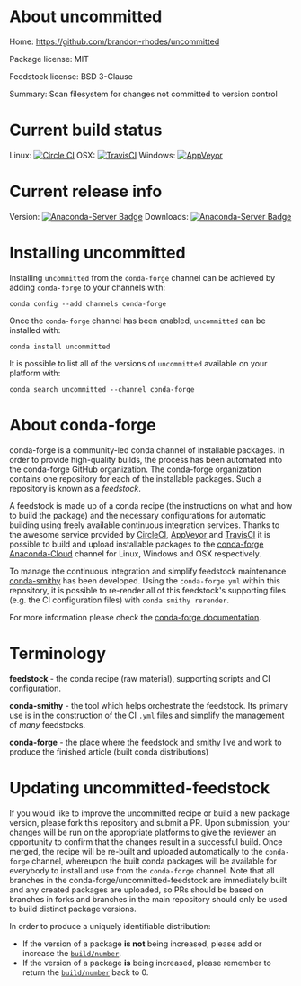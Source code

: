 About uncommitted
=================

Home: https://github.com/brandon-rhodes/uncommitted

Package license: MIT

Feedstock license: BSD 3-Clause

Summary: Scan filesystem for changes not committed to version control



Current build status
====================

Linux: [![Circle CI](https://circleci.com/gh/conda-forge/uncommitted-feedstock.svg?style=shield)](https://circleci.com/gh/conda-forge/uncommitted-feedstock)
OSX: [![TravisCI](https://travis-ci.org/conda-forge/uncommitted-feedstock.svg?branch=master)](https://travis-ci.org/conda-forge/uncommitted-feedstock)
Windows: [![AppVeyor](https://ci.appveyor.com/api/projects/status/github/conda-forge/uncommitted-feedstock?svg=True)](https://ci.appveyor.com/project/conda-forge/uncommitted-feedstock/branch/master)

Current release info
====================
Version: [![Anaconda-Server Badge](https://anaconda.org/conda-forge/uncommitted/badges/version.svg)](https://anaconda.org/conda-forge/uncommitted)
Downloads: [![Anaconda-Server Badge](https://anaconda.org/conda-forge/uncommitted/badges/downloads.svg)](https://anaconda.org/conda-forge/uncommitted)

Installing uncommitted
======================

Installing `uncommitted` from the `conda-forge` channel can be achieved by adding `conda-forge` to your channels with:

```
conda config --add channels conda-forge
```

Once the `conda-forge` channel has been enabled, `uncommitted` can be installed with:

```
conda install uncommitted
```

It is possible to list all of the versions of `uncommitted` available on your platform with:

```
conda search uncommitted --channel conda-forge
```


About conda-forge
=================

conda-forge is a community-led conda channel of installable packages.
In order to provide high-quality builds, the process has been automated into the
conda-forge GitHub organization. The conda-forge organization contains one repository
for each of the installable packages. Such a repository is known as a *feedstock*.

A feedstock is made up of a conda recipe (the instructions on what and how to build
the package) and the necessary configurations for automatic building using freely
available continuous integration services. Thanks to the awesome service provided by
[CircleCI](https://circleci.com/), [AppVeyor](http://www.appveyor.com/)
and [TravisCI](https://travis-ci.org/) it is possible to build and upload installable
packages to the [conda-forge](https://anaconda.org/conda-forge)
[Anaconda-Cloud](http://docs.anaconda.org/) channel for Linux, Windows and OSX respectively.

To manage the continuous integration and simplify feedstock maintenance
[conda-smithy](http://github.com/conda-forge/conda-smithy) has been developed.
Using the ``conda-forge.yml`` within this repository, it is possible to re-render all of
this feedstock's supporting files (e.g. the CI configuration files) with ``conda smithy rerender``.

For more information please check the [conda-forge documentation](https://conda-forge.org/docs/).

Terminology
===========

**feedstock** - the conda recipe (raw material), supporting scripts and CI configuration.

**conda-smithy** - the tool which helps orchestrate the feedstock.
                   Its primary use is in the construction of the CI ``.yml`` files
                   and simplify the management of *many* feedstocks.

**conda-forge** - the place where the feedstock and smithy live and work to
                  produce the finished article (built conda distributions)


Updating uncommitted-feedstock
==============================

If you would like to improve the uncommitted recipe or build a new
package version, please fork this repository and submit a PR. Upon submission,
your changes will be run on the appropriate platforms to give the reviewer an
opportunity to confirm that the changes result in a successful build. Once
merged, the recipe will be re-built and uploaded automatically to the
`conda-forge` channel, whereupon the built conda packages will be available for
everybody to install and use from the `conda-forge` channel.
Note that all branches in the conda-forge/uncommitted-feedstock are
immediately built and any created packages are uploaded, so PRs should be based
on branches in forks and branches in the main repository should only be used to
build distinct package versions.

In order to produce a uniquely identifiable distribution:
 * If the version of a package **is not** being increased, please add or increase
   the [``build/number``](http://conda.pydata.org/docs/building/meta-yaml.html#build-number-and-string).
 * If the version of a package **is** being increased, please remember to return
   the [``build/number``](http://conda.pydata.org/docs/building/meta-yaml.html#build-number-and-string)
   back to 0.